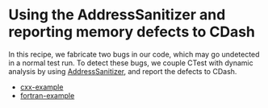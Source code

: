 # Using the AddressSanitizer and reporting memory defects to CDash

In this recipe, we fabricate two bugs in our code, which may go undetected in a
normal test run. To detect these bugs, we couple CTest with dynamic analysis by
using
[AddressSanitizer](https://github.com/google/sanitizers/wiki/AddressSanitizer),
and report the defects to CDash.


- [cxx-example](cxx-example/)
- [fortran-example](fortran-example/)
